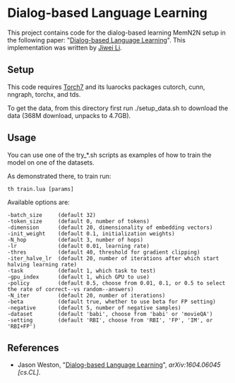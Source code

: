 # Dialog-based Language Learning

This project contains code for the dialog-based learning MemN2N setup in the following paper: "[Dialog-based Language Learning](https://arxiv.org/abs/1604.06045)". This implementation was written by [Jiwei Li](https://web.stanford.edu/~jiweil/).

## Setup

This code requires [Torch7](http://torch.ch) and its luarocks packages cutorch, cunn, nngraph, torchx, and tds.

To get the data, from this directory first run ./setup\_data.sh to download the data (368M download, unpacks to 4.7GB).

## Usage

You can use one of the try\_\*.sh scripts as examples of how to train the model on one of the datasets.

As demonstrated there, to train run:

    th train.lua [params]

Available options are:

    -batch_size		(default 32)
    -token_size		(default 0, number of tokens)
    -dimension		(default 20, dimensionality of embedding vectors)
    -init_weight	(default 0.1, initialization weights)
    -N_hop			(default 3, number of hops)
    -lr				(default 0.01, learning rate)
    -thres			(default 40, threshold for gradient clipping)
    -iter_halve_lr	(default 20, number of iterations after which start halving learning rate)
    -task			(default 1, which task to test)
    -gpu_index		(default 1, which GPU to use)
    -policy			(default 0.5, choose from 0.01, 0.1, or 0.5 to select the rate of correct--vs random--answers)
    -N_iter			(default 20, number of iterations)
    -beta			(default true, whether to use beta for FP setting)
    -negative		(default 5, number of negative samples)
    -dataset		(default 'babi', choose from 'babi' or 'movieQA')
    -setting		(default 'RBI', choose from 'RBI', 'FP', 'IM', or 'RBI+FP')

## References

* Jason Weston, "[Dialog-based Language Learning](https://arxiv.org/abs/1604.06045)", *arXiv:1604.06045 [cs.CL]*.
